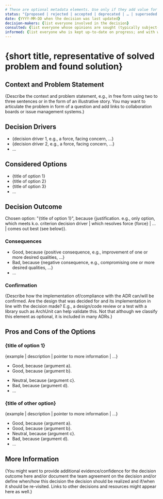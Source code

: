 ```yaml
---
# These are optional metadata elements. Use only if they add value for this specific MADR!
status: "{proposed | rejected | accepted | deprecated | … | superseded by ADR-0123"
date: {YYYY-MM-DD when the decision was last updated}
decision-makers: {list everyone involved in the decision}
consulted: {list everyone whose opinions are sought (typically subject-matter experts); and with whom there is a two-way communication}
informed: {list everyone who is kept up-to-date on progress; and with whom there is a one-way communication}
---
```


# {short title, representative of solved problem and found solution}

## Context and Problem Statement

{Describe the context and problem statement, e.g., in free form using two to three sentences or in the form of an illustrative story.
You may want to articulate the problem in form of a question and add links to collaboration boards or issue management systems.}

## Decision Drivers <!-- This is an optional element. Use only if it adds value for this specific MADR! -->

* {decision driver 1, e.g., a force, facing concern, …}
* {decision driver 2, e.g., a force, facing concern, …}
* … <!-- numbers of drivers can vary -->

## Considered Options

* {title of option 1}
* {title of option 2}
* {title of option 3}
* … <!-- numbers of options can vary -->

## Decision Outcome

Chosen option: "{title of option 1}", because {justification. e.g., only option, which meets k.o. criterion decision driver | which resolves force {force} | … | comes out best (see below)}.

### Consequences <!-- This is an optional element, but most MADRs should include it. -->

* Good, because {positive consequence, e.g., improvement of one or more desired qualities, …}
* Bad, because {negative consequence, e.g., compromising one or more desired qualities, …}
* … <!-- numbers of consequences can vary -->

### Confirmation <!-- This is an optional element. Use only if it adds value for this specific MADR! -->

{Describe how the implementation of/compliance with the ADR can/will be confirmed.
Are the design that was decided for and its implementation in line with the decision made?
E.g., a design/code review or a test with a library such as ArchUnit can help validate this.
Not that although we classify this element as optional, it is included in many ADRs.}

## Pros and Cons of the Options <!-- This is an optional element. Use only if it adds value for this specific MADR! -->

### {title of option 1}

{example | description | pointer to more information | …} <!-- This is an optional element. Use only if it adds value for this specific MADR! -->

* Good, because {argument a}.
* Good, because {argument b}.
<!-- use "neutral" if the given argument weights neither for good nor bad -->
* Neutral, because {argument c}.
* Bad, because {argument d}.
* … <!-- numbers of pros and cons can vary -->

### {title of other option}

{example | description | pointer to more information | …}

* Good, because {argument a}.
* Good, because {argument b}.
* Neutral, because {argument c}.
* Bad, because {argument d}.
* …

## More Information <!-- This is an optional element. Use only if it adds value for this specific MADR! -->

{You might want to provide additional evidence/confidence for the decision outcome here and/or document the team agreement on the decision and/or define when/how this decision the decision should be realized and if/when it should be re-visited.
Links to other decisions and resources might appear here as well.}
